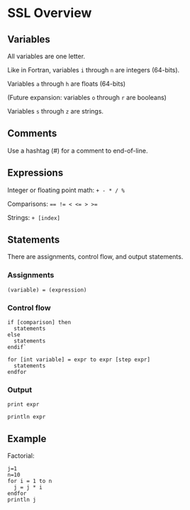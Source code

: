 # SSL Overview

## Variables

All variables are one letter.

Like in Fortran, variables `i` through `n` are integers (64-bits).

Variables `a` through `h` are floats (64-bits)

(Future expansion: variables `o` through `r` are booleans)

Variables `s` through `z` are strings.


## Comments

Use a hashtag (#) for a comment to end-of-line.


## Expressions

Integer or floating point math: `+ - * / %`

Comparisons: `== != < <= > >=`

Strings: `+ [index]`


## Statements

There are assignments, control flow, and output statements.

### Assignments

`(variable) = (expression)`


### Control flow

```
if [comparison] then
  statements
else
  statements
endif`
```

```
for [int variable] = expr to expr [step expr]
  statements
endfor
```

### Output

`print expr`

`println expr`



## Example

Factorial:

```
j=1
n=10
for i = 1 to n
  j = j * i
endfor
println j
```
